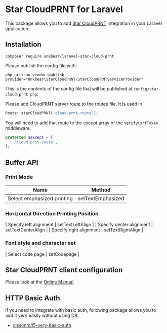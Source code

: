 # Star CloudPRNT for Laravel

This package allows you to add [Star CloudPRNT](https://www.star-m.jp/products/s_print/CloudPRNTSDK/Documentation/en/) integration in your Laravel application.

## Installation

```
composer require onkbear/laravel-star-cloud-prnt
```

Please publish the config file with:

```
php artisan vendor:publish --provider="Onkbear\StarCloudPRNT\StarCloudPRNTServiceProvider"
```

This is the contents of the config file that will be published at `config/star-cloud-prnt.php`:

Please add CloudPRNT server route to the routes file. It is used in 

``` php
Route::starCloudPRNT('cloud-prnt-route');
```

You will need to add that route to the except array of the `VerifyCsrfToken` middleware:

``` php
protected $except = [
    'cloud-prnt-route',
];
```

## Buffer API

### Print Mode

| Name | Method |
|--|--|
| Select emphasized printing | setTextEmphasized |

### Horizontal Direction Printing Position

| Specify left alignment | setTextLeftAlign |
| Specify center alignment | setTextCenterAlign |
| Specify right alignment | setTextRightAlign |

### Font style and character set

| Select code page | setCodepage |

## Star CloudPRNT client configuration

Please look at the [Online Manual](https://www.star-m.jp/products/s_print/mcprint3/manual/en/settings/settingsCloudPRNT.htm)

## HTTP Basic Auth

If you need to integrate with basic auth, following package allows you to add it very easily without using DB.

- [olssonm/l5-very-basic-auth](https://github.com/olssonm/l5-very-basic-auth)
